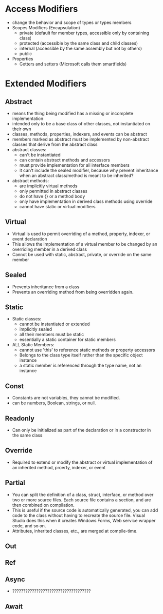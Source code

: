 # Access Modifiers
* change the behavior and scope of types or types members
* Scopes Modifiers (Encapsulation)
    * private (default for member types, accessible only by containing class)
    * protected (accessible by the same class and child classes)
    * internal (accessible by the same assembly but not by others)
    * public
* Properties
    * Getters and setters (Microsoft calls them smartfields)

# Extended Modifiers
## Abstract
* means the thing being modified has a missing or incomplete implementation
* intended only to be a base class of other classes, not instantiated on their own
* classes, methods, properties, indexers, and events can be abstract
* members marked as abstract must be implemented by non-abstract classes that derive from the abstract class
* abstract classes:
    * can't be instantiated
    * can contain abstract methods and accessors
    * must provide implementation for all interface members 
    * It can't include the sealed modifier, because why prevent inheritance when an abstract class/method is meant to be inherited?
* abstract methods: 
    * are implicitly virtual methods
    * only permitted in abstract classes
    * do not have {} or a method body
    * only have implementation in derived class methods using override
    * cannot have static or virtual modifiers
## Virtual
* Virtual is used to permit overriding of a method, property, indexer, or event declaration
* This allows the implementation of a virtual member to be changed by an overriding member in a derived class
* Cannot be used with static, abstract, private, or override on the same member
## Sealed
* Prevents inheritance from a class
* Prevents an overriding method from being overridden again.

## Static
* Static classes:
    * cannot be instantiated or extended
    * implicitly sealed
    * all their members must be static
    * essentially a static container for static members
* ALL Static Members:
    * cannot use 'this' to reference static methods or property accessors
    * Belongs to the class type itself rather than the specific object instance
    * a static member is referenced through the type name, not an instance
## Const
* Constants are not variables, they cannot be modified.
* can be numbers, Boolean, strings, or null.
## Readonly
* Can only be initialized as part of the declaration or in a constructor in the same class
## Override
* Required to extend or modify the abstract or virtual implementation of an inherited method, proerty, indexer, or event
## Partial
* You can split the definition of a class, struct, interface, or method over two or more source files. Each source file contains a section, and are then combined on compilation.
* This is useful if the source code is automatically generated, you can add code to the class without having to recreate the source file. Visual Studio does this when it creates Windows Forms, Web service wrapper code, and so on. 
* Attributes, inherited classes, etc., are merged at compile-time.
## Out
## Ref

## Async
* ????????????????????????????????????

## Await